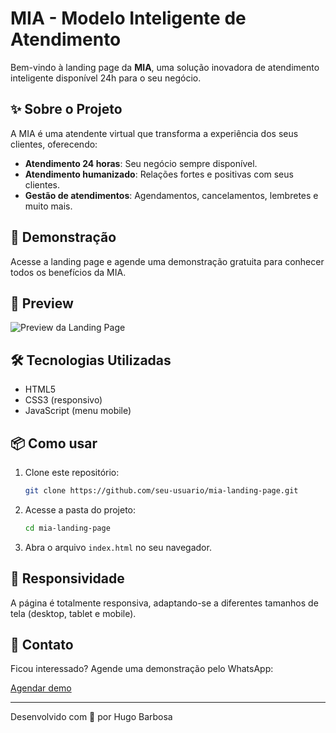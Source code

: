 # MIA - Modelo Inteligente de Atendimento

Bem-vindo à landing page da **MIA**, uma solução inovadora de atendimento inteligente disponível 24h para o seu negócio.

## ✨ Sobre o Projeto

A MIA é uma atendente virtual que transforma a experiência dos seus clientes, oferecendo:

- **Atendimento 24 horas**: Seu negócio sempre disponível.
- **Atendimento humanizado**: Relações fortes e positivas com seus clientes.
- **Gestão de atendimentos**: Agendamentos, cancelamentos, lembretes e muito mais.

## 🚀 Demonstração

Acesse a landing page e agende uma demonstração gratuita para conhecer todos os benefícios da MIA.

## 📸 Preview

![Preview da Landing Page](img/preview.png)

## 🛠️ Tecnologias Utilizadas

- HTML5
- CSS3 (responsivo)
- JavaScript (menu mobile)

## 📦 Como usar

1. Clone este repositório:
   ```bash
   git clone https://github.com/seu-usuario/mia-landing-page.git
   ```
2. Acesse a pasta do projeto:
   ```bash
   cd mia-landing-page
   ```
3. Abra o arquivo `index.html` no seu navegador.

## 📱 Responsividade

A página é totalmente responsiva, adaptando-se a diferentes tamanhos de tela (desktop, tablet e mobile).

## 💬 Contato

Ficou interessado? Agende uma demonstração pelo WhatsApp:

[Agendar demo](https://wa.me/5521993727854?text=Ol%C3%A1%2C%20eu%20gostaria%20de%20saber%20mais%20sobre%20a%20MIA)

---

Desenvolvido com 💚 por Hugo Barbosa

